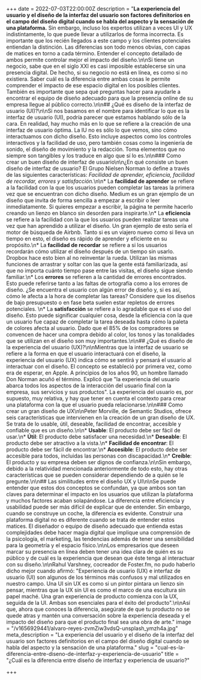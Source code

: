 +++
date = 2022-07-03T22:00:00Z
description = "**La experiencia del usuario y el diseño de la interfaz del usuario son factores definitorios en el campo del diseño digital cuando se habla del aspecto y la sensación de una plataforma.** Sin embargo, incluso los expertos utilizan a veces UI y UX indistintamente, lo que puede llevar a utilizarlos de forma incorrecta. Es importante que los recién llegados a este campo y los clientes potenciales entiendan la distinción. Las diferencias son todo menos obvias, con capas de matices en torno a cada término. Entender el concepto detallado de ambos permite controlar mejor el impacto del diseño.\n\nSi tiene un negocio, sabe que en el siglo XXI es casi imposible establecerse sin una presencia digital. De hecho, si su negocio no está en línea, es como si no existiera. Saber cuál es la diferencia entre ambas cosas le permite comprender el impacto de ese espacio digital en los posibles clientes. También es importante que sepa qué preguntas hacer para ayudarle a encontrar el equipo de diseño adecuado para que la presencia online de su empresa llegue al público correcto.\n\n## ¿Qué es diseño de la interfaz de usuario (UI)?\n\nSi nos basamos en el nombre para identificar lo que es la interfaz de usuario (UI), podría parecer que estamos hablando sólo de la cara. En realidad, hay mucho más en lo que se refiere a la creación de una interfaz de usuario óptima. La IU no es sólo lo que vemos, sino cómo interactuamos con dicho diseño. Esto incluye aspectos como los controles interactivos y la facilidad de uso, pero también cosas como la ingeniería de sonido, el diseño de movimiento y la redacción. Toma elementos que no siempre son tangibles y los traduce en algo que sí lo es.\n\n### Como crear un buen diseño de interfaz de usuario\n\n¿En qué consiste un buen diseño de interfaz de usuario? El Grupo Nielsen Norman lo define a través de las siguientes características: _Facilidad de aprender, eficiencia, facilidad de recordar, errores y satisfacción._\n\n* La **facilidad de aprender** se refiere a la facilidad con la que los usuarios pueden completar las tareas la primera vez que se encuentran con dicho diseño. Medium es un gran ejemplo de un diseño que invita de forma sencilla a empezar a escribir o leer inmediatamente. Si quieres empezar a escribir, la página te permite hacerlo creando un lienzo en blanco sin desorden para inspirarte.\n* La **eficiencia** se refiere a la facilidad con la que los usuarios pueden realizar tareas una vez que han aprendido a utilizar el diseño. Un gran ejemplo de esto sería el motor de búsqueda de Airbnb. Tanto si es un viajero nuevo como si lleva un tiempo en esto, el diseño es rápido de aprender y eficiente en su propósito.\n* La **facilidad de recordar** se refiere a si los usuarios recordarán cómo utilizar el diseño después de un tiempo sin usarlo. Dropbox hace esto bien al no reinventar la rueda. Utilizan las mismas funciones de arrastrar y soltar con las que la gente está familiarizada, así que no importa cuánto tiempo pase entre las visitas, el diseño sigue siendo familiar.\n* Los **errores** se refieren a la cantidad de errores encontrados. Esto puede referirse tanto a las faltas de ortografía como a los errores de diseño. ¿Se encuentra el usuario con algún error de diseño y, si es así, cómo le afecta a la hora de completar las tareas? Considere que los diseños de bajo presupuesto o en fase beta suelen estar repletos de errores potenciales. \n* La **satisfacción** se refiere a lo agradable que es el uso del diseño. Esto puede significar cualquier cosa, desde la eficiencia con la que un usuario fue capaz de completar la tarea deseada hasta cómo la paleta de colores afecta al usuario. Dado que el 85% de los compradores se convencen de hacer una compra debido al color, los tonos y las tonalidades que se utilizan en el diseño son muy importantes.\n\n## ¿Qué es diseño de la experiencia del usuario (UX)?\n\nMientras que la interfaz de usuario se refiere a la forma en que el usuario interactuará con el diseño, la experiencia del usuario (UX) indica cómo se sentirá y pensará el usuario al interactuar con el diseño. El concepto se estableció por primera vez, como era de esperar, en Apple. A principios de los años 90, un hombre llamado Don Norman acuñó el término. Explicó que \"la experiencia del usuario abarca todos los aspectos de la interacción del usuario final con la empresa, sus servicios y sus productos\". La experiencia del usuario es, por supuesto, muy relativa, y hay que tener en cuenta el contexto para crear una plataforma con la que el usuario pueda relacionarse.\n\n### Como crear un gran diseño de UX\n\nPeter Morville, de Semantic Studios, ofrece seis características que intervienen en la creación de un gran diseño de UX. Se trata de lo usable, útil, deseable, facilidad de encontrar, accesible y confiable que es un diseño.\n\n* **Usable**: El producto debe ser fácil de usar.\n* **Útil**: El producto debe satisfacer una necesidad.\n* **Deseable**: El producto debe ser atractivo a la vista.\n* **Facilidad de encontrar**: El producto debe ser fácil de encontrar.\n* **Accesible**: El producto debe ser accesible para todos, incluidas las personas con discapacidad.\n* **Creíble**: El producto y su empresa deben ser dignos de confianza.\n\nSin embargo, debido a la relatividad mencionada anteriormente de todo esto, hay otras características que se pueden considerar dependiendo de a quién se le pregunte.\n\n## Las similitudes entre el diseño UX y UI\n\nSe puede entender que estos dos conceptos se confundan, ya que ambos son tan claves para determinar el impacto en los usuarios que utilizan la plataforma y muchos factores acaban solapándose. La diferencia entre eficiencia y usabilidad puede ser más difícil de explicar que de entender. Sin embargo, cuando se construye un coche, la diferencia es evidente. Construir una plataforma digital no es diferente cuando se trata de entender estos matices. El diseñador o equipo de diseño adecuado que entienda estas complejidades debe hacer magia digital que implique una comprensión de la psicología, el marketing, las tendencias además de tener una sensibilidad para la geometría y el espacio físico.\n\nLos empresarios que deseen marcar su presencia en línea deben tener una idea clara de quién es su público y de cuál es la experiencia que desean que éste tenga al interactuar con su diseño.\n\nRahul Varshney, cocreador de Foster.fm, no pudo haberlo dicho mejor cuando afirmó: \"Experiencia de usuario (UX) e interfaz de usuario (UI) son algunos de los términos más confusos y mal utilizados en nuestro campo. Una UI sin UX es como si un pintor pintara un lienzo sin pensar, mientras que la UX sin UI es como el marco de una escultura sin papel maché. Una gran experiencia de producto comienza con la UX, seguida de la UI. Ambas son esenciales para el éxito del producto\".\n\nAsí que, ahora que conoces la diferencia, asegúrate de que tu producto no se quede atras y mantén una conversación sobre la experiencia deseada y el impacto del diseño para que el producto final sea una obra de arte."
image = "/v1656929441/alvaro-reyes-zvmZiw3vdsQ-unsplash_ymzh4a.jpg"
meta_description = "La experiencia del usuario y el diseño de la interfaz del usuario son factores definitorios en el campo del diseño digital cuando se habla del aspecto y la sensación de una plataforma."
slug = "cual-es-la-diferencia-entre-diseno-de-interfaz-y-experiencia-de-usuario"
title = "¿Cuál es la diferencia entre diseño de interfaz y experiencia de usuario?"

+++
